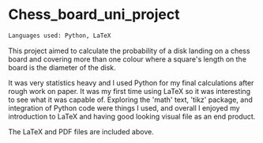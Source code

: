 # Chess_board_uni_project
 ```diff
Languages used: Python, LaTeX
 ```

This project aimed to calculate the probability of a disk landing on a chess board and covering more than one colour where a square's length on the board is the diameter of the disk.

It was very statistics heavy and I used Python for my final calculations after rough work on paper. It was my first time using LaTeX so it was interesting to see what it was capable of. Exploring the 'math' text, 'tikz' package, and integration of Python code were things I used, and overall I enjoyed my introduction to LaTeX and having good looking visual file as an end product.

The LaTeX and PDF files are included above.
